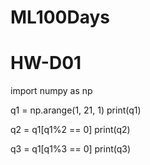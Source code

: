 # ML100Days
# HW-D01
import numpy as np

q1 = np.arange(1, 21, 1)
print(q1)

q2 = q1[q1%2 == 0]
print(q2)

q3 = q1[q1%3 == 0]
print(q3)
